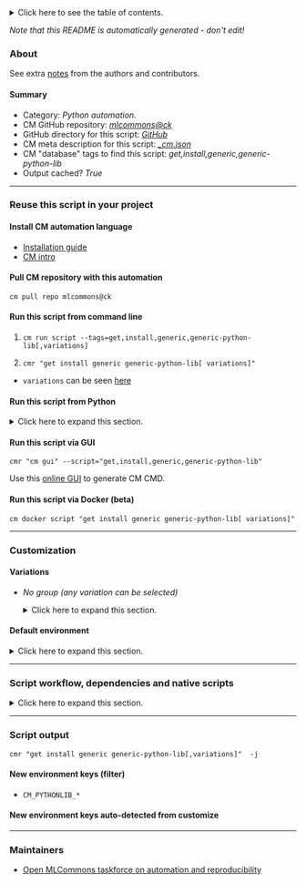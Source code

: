 <details>
<summary>Click here to see the table of contents.</summary>

* [About](#about)
* [Summary](#summary)
* [Reuse this script in your project](#reuse-this-script-in-your-project)
  * [ Install CM automation language](#install-cm-automation-language)
  * [ Check CM script flags](#check-cm-script-flags)
  * [ Run this script from command line](#run-this-script-from-command-line)
  * [ Run this script from Python](#run-this-script-from-python)
  * [ Run this script via GUI](#run-this-script-via-gui)
  * [ Run this script via Docker (beta)](#run-this-script-via-docker-(beta))
* [Customization](#customization)
  * [ Variations](#variations)
  * [ Default environment](#default-environment)
* [Script workflow, dependencies and native scripts](#script-workflow-dependencies-and-native-scripts)
* [Script output](#script-output)
* [New environment keys (filter)](#new-environment-keys-(filter))
* [New environment keys auto-detected from customize](#new-environment-keys-auto-detected-from-customize)
* [Maintainers](#maintainers)

</details>

*Note that this README is automatically generated - don't edit!*

### About


See extra [notes](README-extra.md) from the authors and contributors.

#### Summary

* Category: *Python automation.*
* CM GitHub repository: *[mlcommons@ck](https://github.com/mlcommons/ck/tree/master/cm-mlops)*
* GitHub directory for this script: *[GitHub](https://github.com/mlcommons/ck/tree/master/cm-mlops/script/get-generic-python-lib)*
* CM meta description for this script: *[_cm.json](_cm.json)*
* CM "database" tags to find this script: *get,install,generic,generic-python-lib*
* Output cached? *True*
___
### Reuse this script in your project

#### Install CM automation language

* [Installation guide](https://github.com/mlcommons/ck/blob/master/docs/installation.md)
* [CM intro](https://doi.org/10.5281/zenodo.8105339)

#### Pull CM repository with this automation

```cm pull repo mlcommons@ck```


#### Run this script from command line

1. `cm run script --tags=get,install,generic,generic-python-lib[,variations] `

2. `cmr "get install generic generic-python-lib[ variations]" `

* `variations` can be seen [here](#variations)

#### Run this script from Python

<details>
<summary>Click here to expand this section.</summary>

```python

import cmind

r = cmind.access({'action':'run'
                  'automation':'script',
                  'tags':'get,install,generic,generic-python-lib'
                  'out':'con',
                  ...
                  (other input keys for this script)
                  ...
                 })

if r['return']>0:
    print (r['error'])

```

</details>


#### Run this script via GUI

```cmr "cm gui" --script="get,install,generic,generic-python-lib"```

Use this [online GUI](https://cKnowledge.org/cm-gui/?tags=get,install,generic,generic-python-lib) to generate CM CMD.

#### Run this script via Docker (beta)

`cm docker script "get install generic generic-python-lib[ variations]" `

___
### Customization


#### Variations

  * *No group (any variation can be selected)*
    <details>
    <summary>Click here to expand this section.</summary>

    * `_Pillow`
      - Environment variables:
        - *CM_GENERIC_PYTHON_PACKAGE_NAME*: `Pillow`
      - Workflow:
    * `_apache-tvm`
      - Environment variables:
        - *CM_GENERIC_PYTHON_PACKAGE_NAME*: `apache-tvm`
        - *CM_GENERIC_PYTHON_PIP_EXTRA*: ` --pre`
      - Workflow:
        1. ***Read "deps" on other CM scripts***
           * get,generic-python-lib,_typing_extensions
             - CM script: [get-generic-python-lib](https://github.com/mlcommons/ck/tree/master/cm-mlops/script/get-generic-python-lib)
    * `_apex`
      - Environment variables:
        - *CM_GENERIC_PYTHON_PACKAGE_NAME*: `apex`
      - Workflow:
    * `_async_timeout`
      - Environment variables:
        - *CM_GENERIC_PYTHON_PACKAGE_NAME*: `async_timeout`
      - Workflow:
    * `_attr`
      - Environment variables:
        - *CM_GENERIC_PYTHON_PACKAGE_NAME*: `attr`
      - Workflow:
    * `_attrs`
      - Environment variables:
        - *CM_GENERIC_PYTHON_PACKAGE_NAME*: `attrs`
      - Workflow:
    * `_boto3`
      - Environment variables:
        - *CM_GENERIC_PYTHON_PACKAGE_NAME*: `boto3`
      - Workflow:
    * `_cloudpickle`
      - Environment variables:
        - *CM_GENERIC_PYTHON_PACKAGE_NAME*: `cloudpickle`
      - Workflow:
    * `_cmind`
      - Environment variables:
        - *CM_GENERIC_PYTHON_PACKAGE_NAME*: `cmind`
      - Workflow:
    * `_colored`
      - Environment variables:
        - *CM_GENERIC_PYTHON_PACKAGE_NAME*: `colored`
        - *CM_GENERIC_PYTHON_PIP_EXTRA_INDEX_URL*: `https://pypi.ngc.nvidia.com`
      - Workflow:
    * `_cupy`
      - Environment variables:
        - *CM_GENERIC_PYTHON_PACKAGE_NAME*: `cupy`
      - Workflow:
        1. ***Read "deps" on other CM scripts***
           * get,cuda
             * CM names: `--adr.['cuda']...`
             - CM script: [get-cuda](https://github.com/mlcommons/ck/tree/master/cm-mlops/script/get-cuda)
    * `_custom-python`
      - Environment variables:
        - *CM_TMP_USE_CUSTOM_PYTHON*: `on`
      - Workflow:
    * `_datasets`
      - Environment variables:
        - *CM_GENERIC_PYTHON_PACKAGE_NAME*: `datasets`
      - Workflow:
    * `_decorator`
      - Environment variables:
        - *CM_GENERIC_PYTHON_PACKAGE_NAME*: `decorator`
      - Workflow:
    * `_deepsparse`
      - Environment variables:
        - *CM_GENERIC_PYTHON_PACKAGE_NAME*: `deepsparse`
      - Workflow:
    * `_dllogger`
      - Environment variables:
        - *CM_GENERIC_PYTHON_PACKAGE_NAME*: `dllogger`
        - *CM_GENERIC_PYTHON_PIP_URL*: `git+https://github.com/NVIDIA/dllogger#egg=dllogger`
      - Workflow:
    * `_fiftyone`
      - Environment variables:
        - *CM_GENERIC_PYTHON_PACKAGE_NAME*: `fiftyone`
      - Workflow:
    * `_google-api-python-client`
      - Environment variables:
        - *CM_GENERIC_PYTHON_PACKAGE_NAME*: `google_api_python_client`
      - Workflow:
    * `_google-auth-oauthlib`
      - Environment variables:
        - *CM_GENERIC_PYTHON_PACKAGE_NAME*: `google_auth_oauthlib`
      - Workflow:
    * `_huggingface_hub`
      - Environment variables:
        - *CM_GENERIC_PYTHON_PACKAGE_NAME*: `huggingface_hub`
      - Workflow:
    * `_inflect`
      - Environment variables:
        - *CM_GENERIC_PYTHON_PACKAGE_NAME*: `inflect`
      - Workflow:
    * `_jax`
      - Environment variables:
        - *CM_GENERIC_PYTHON_PACKAGE_NAME*: `jax`
      - Workflow:
    * `_jax_cuda`
      - Environment variables:
        - *CM_GENERIC_PYTHON_PACKAGE_NAME*: `jax[cuda]`
        - *CM_GENERIC_PYTHON_PIP_EXTRA*: `-f https://storage.googleapis.com/jax-releases/jax_cuda_releases.html`
        - *CM_JAX_VERSION_EXTRA*: `CUDA`
      - Workflow:
        1. ***Read "deps" on other CM scripts***
           * get,cuda
             * CM names: `--adr.['cuda']...`
             - CM script: [get-cuda](https://github.com/mlcommons/ck/tree/master/cm-mlops/script/get-cuda)
    * `_librosa`
      - Environment variables:
        - *CM_GENERIC_PYTHON_PACKAGE_NAME*: `librosa`
      - Workflow:
    * `_matplotlib`
      - Environment variables:
        - *CM_GENERIC_PYTHON_PACKAGE_NAME*: `matplotlib`
      - Workflow:
    * `_mlperf_loadgen`
      - Environment variables:
        - *CM_GENERIC_PYTHON_PACKAGE_NAME*: `mlperf_loadgen`
        - *CM_GENERIC_PYTHON_PIP_URL*: `git+https://github.com/mlcommons/inference.git#subdirectory=loadgen`
      - Workflow:
    * `_mlperf_logging`
      - Environment variables:
        - *CM_GENERIC_PYTHON_PACKAGE_NAME*: `mlperf_logging`
        - *CM_GENERIC_PYTHON_PIP_URL*: `git+https://github.com/mlperf/logging.git`
      - Workflow:
    * `_mpld3`
      - Environment variables:
        - *CM_GENERIC_PYTHON_PACKAGE_NAME*: `mpld3`
      - Workflow:
    * `_nibabel`
      - Environment variables:
        - *CM_GENERIC_PYTHON_PACKAGE_NAME*: `nibabel`
      - Workflow:
    * `_numpy`
      - Environment variables:
        - *CM_GENERIC_PYTHON_PACKAGE_NAME*: `numpy`
      - Workflow:
    * `_nvidia-apex`
      - Environment variables:
        - *CM_GENERIC_PYTHON_PACKAGE_NAME*: `apex`
        - *CM_GENERIC_PYTHON_PACKAGE_VARIANT*: `nvidia-apex`
      - Workflow:
        1. ***Read "deps" on other CM scripts***
           * get,cuda
             * CM names: `--adr.['cuda']...`
             - CM script: [get-cuda](https://github.com/mlcommons/ck/tree/master/cm-mlops/script/get-cuda)
           * get,generic-python-lib,_torch_cuda
             * CM names: `--adr.['torch']...`
             - CM script: [get-generic-python-lib](https://github.com/mlcommons/ck/tree/master/cm-mlops/script/get-generic-python-lib)
           * get,git,repo,_repo.https://github.com/NVIDIA/apex,_tag.23.05
             - CM script: [get-git-repo](https://github.com/mlcommons/ck/tree/master/cm-mlops/script/get-git-repo)
    * `_nvidia-dali`
      - Environment variables:
        - *CM_GENERIC_PYTHON_PACKAGE_NAME*: `nvidia-dali-cuda110`
        - *CM_GENERIC_PYTHON_PIP_EXTRA*: ` --upgrade`
        - *CM_GENERIC_PYTHON_PIP_EXTRA_INDEX_URL*: `https://developer.download.nvidia.com/compute/redist`
      - Workflow:
        1. ***Read "deps" on other CM scripts***
           * get,cuda
             * CM names: `--adr.['cuda']...`
             - CM script: [get-cuda](https://github.com/mlcommons/ck/tree/master/cm-mlops/script/get-cuda)
    * `_nvidia-pycocotools`
      - Environment variables:
        - *CM_GENERIC_PYTHON_PIP_UNINSTALL_DEPS*: `pycocotools`
        - *CM_GENERIC_PYTHON_PIP_URL*: `pycocotools@git+https://github.com/NVIDIA/cocoapi#subdirectory=PythonAPI`
      - Workflow:
        1. ***Read "deps" on other CM scripts***
           * get,generic-python-lib,_package.cython
             * CM names: `--adr.['cython']...`
             - CM script: [get-generic-python-lib](https://github.com/mlcommons/ck/tree/master/cm-mlops/script/get-generic-python-lib)
           * get,generic-python-lib,_package.numpy
             * CM names: `--adr.['numpy']...`
             - CM script: [get-generic-python-lib](https://github.com/mlcommons/ck/tree/master/cm-mlops/script/get-generic-python-lib)
    * `_nvidia-pyindex`
      - Environment variables:
        - *CM_GENERIC_PYTHON_PACKAGE_NAME*: `nvidia-pyindex`
      - Workflow:
    * `_nvidia-tensorrt`
      - Environment variables:
        - *CM_GENERIC_PYTHON_PACKAGE_NAME*: `nvidia-tensorrt`
      - Workflow:
    * `_onnx`
      - Environment variables:
        - *CM_GENERIC_PYTHON_PACKAGE_NAME*: `onnx`
      - Workflow:
    * `_onnx-graphsurgeon`
      - Environment variables:
        - *CM_GENERIC_PYTHON_PACKAGE_NAME*: `onnx_graphsurgeon`
      - Workflow:
        1. ***Read "deps" on other CM scripts***
           * get,generic-python-lib,_package.nvidia-pyindex
             - CM script: [get-generic-python-lib](https://github.com/mlcommons/ck/tree/master/cm-mlops/script/get-generic-python-lib)
    * `_onnxruntime`
      - Environment variables:
        - *CM_GENERIC_PYTHON_PACKAGE_NAME*: `onnxruntime`
      - Workflow:
    * `_onnxruntime,rocm`
      - Environment variables:
        - *CM_GENERIC_PYTHON_PACKAGE_NAME*: `onnxruntime-training`
        - *CM_GENERIC_PYTHON_PIP_URL*: `https://download.onnxruntime.ai/onnxruntime_training-1.16.0%2Brocm56-cp3<<<CM_PYTHON_MINOR_VERSION>>>-cp3<<<CM_PYTHON_MINOR_VERSION>>>-manylinux_2_17_x86_64.manylinux2014_x86_64.whl`
      - Workflow:
    * `_onnxruntime_gpu`
      - Environment variables:
        - *CM_GENERIC_PYTHON_PACKAGE_NAME*: `onnxruntime_gpu`
        - *CM_ONNXRUNTIME_VERSION_EXTRA*: `GPU`
      - Workflow:
        1. ***Read "deps" on other CM scripts***
           * get,cuda
             * CM names: `--adr.['cuda']...`
             - CM script: [get-cuda](https://github.com/mlcommons/ck/tree/master/cm-mlops/script/get-cuda)
    * `_opencv-python`
      - Environment variables:
        - *CM_GENERIC_PYTHON_PACKAGE_NAME*: `opencv-python`
      - Workflow:
    * `_package.#`
      - Environment variables:
        - *CM_GENERIC_PYTHON_PACKAGE_NAME*: `#`
        - *CM_GENERIC_PYTHON_PIP_UNINSTALL_DEPS*: ``
        - *CM_GENERIC_PYTHON_PIP_URL*: ``
      - Workflow:
    * `_pandas`
      - Environment variables:
        - *CM_GENERIC_PYTHON_PACKAGE_NAME*: `pandas`
      - Workflow:
    * `_pillow`
      - Environment variables:
        - *CM_GENERIC_PYTHON_PACKAGE_NAME*: `Pillow`
      - Workflow:
    * `_pip`
      - Environment variables:
        - *CM_GENERIC_PYTHON_PACKAGE_NAME*: `pip`
      - Workflow:
    * `_polygraphy`
      - Environment variables:
        - *CM_GENERIC_PYTHON_PACKAGE_NAME*: `polygraphy`
        - *CM_GENERIC_PYTHON_PIP_EXTRA_INDEX_URL*: `https://pypi.ngc.nvidia.com`
      - Workflow:
        1. ***Read "deps" on other CM scripts***
           * get,generic-python-lib,_colored
             - CM script: [get-generic-python-lib](https://github.com/mlcommons/ck/tree/master/cm-mlops/script/get-generic-python-lib)
    * `_pre`
      - Environment variables:
        - *CM_GENERIC_PYTHON_DEV_VERSION*: `yes`
      - Workflow:
    * `_protobuf`
      - Environment variables:
        - *CM_GENERIC_PYTHON_PACKAGE_NAME*: `protobuf`
      - Workflow:
    * `_psutil`
      - Environment variables:
        - *CM_GENERIC_PYTHON_PACKAGE_NAME*: `psutil`
      - Workflow:
    * `_pycocotools`
      - Environment variables:
        - *CM_GENERIC_PYTHON_PACKAGE_NAME*: `pycocotools`
      - Workflow:
    * `_pycuda`
      - Environment variables:
        - *CM_GENERIC_PYTHON_PACKAGE_NAME*: `pycuda`
      - Workflow:
        1. ***Read "deps" on other CM scripts***
           * get,cuda
             * CM names: `--adr.['cuda']...`
             - CM script: [get-cuda](https://github.com/mlcommons/ck/tree/master/cm-mlops/script/get-cuda)
    * `_ray`
      - Environment variables:
        - *CM_GENERIC_PYTHON_PACKAGE_NAME*: `ray[default]`
      - Workflow:
    * `_requests`
      - Environment variables:
        - *CM_GENERIC_PYTHON_PACKAGE_NAME*: `requests`
      - Workflow:
    * `_rocm`
      - Workflow:
        1. ***Read "deps" on other CM scripts***
           * get,rocm
             * CM names: `--adr.['rocm']...`
             - CM script: [get-rocm](https://github.com/mlcommons/ck/tree/master/cm-mlops/script/get-rocm)
    * `_safetensors`
      - Environment variables:
        - *CM_GENERIC_PYTHON_PACKAGE_NAME*: `safetensors`
      - Workflow:
        1. ***Read "deps" on other CM scripts***
           * get,rust-compiler
             * `if (CM_HOST_PLATFORM_FLAVOR  != x86_64)`
             - CM script: [get-compiler-rust](https://github.com/mlcommons/ck/tree/master/cm-mlops/script/get-compiler-rust)
    * `_scikit-learn`
      - Environment variables:
        - *CM_GENERIC_PYTHON_PACKAGE_NAME*: `scikit-learn`
      - Workflow:
    * `_scipy`
      - Environment variables:
        - *CM_GENERIC_PYTHON_PACKAGE_NAME*: `scipy`
      - Workflow:
    * `_scons`
      - Environment variables:
        - *CM_GENERIC_PYTHON_PACKAGE_NAME*: `scons`
      - Workflow:
    * `_setfit`
      - Environment variables:
        - *CM_GENERIC_PYTHON_PACKAGE_NAME*: `setfit`
      - Workflow:
    * `_setuptools`
      - Environment variables:
        - *CM_GENERIC_PYTHON_PACKAGE_NAME*: `setuptools`
      - Workflow:
    * `_six`
      - Environment variables:
        - *CM_GENERIC_PYTHON_PACKAGE_NAME*: `six`
      - Workflow:
    * `_sklearn`
      - Environment variables:
        - *CM_GENERIC_PYTHON_PACKAGE_NAME*: `sklearn`
      - Workflow:
    * `_sox`
      - Environment variables:
        - *CM_GENERIC_PYTHON_PACKAGE_NAME*: `sox`
      - Workflow:
    * `_sparsezoo`
      - Environment variables:
        - *CM_GENERIC_PYTHON_PACKAGE_NAME*: `sparsezoo`
      - Workflow:
    * `_streamlit`
      - Environment variables:
        - *CM_GENERIC_PYTHON_PACKAGE_NAME*: `streamlit`
      - Workflow:
    * `_streamlit_option_menu`
      - Environment variables:
        - *CM_GENERIC_PYTHON_PACKAGE_NAME*: `streamlit_option_menu`
      - Workflow:
    * `_tensorboard`
      - Environment variables:
        - *CM_GENERIC_PYTHON_PACKAGE_NAME*: `tensorboard`
      - Workflow:
    * `_tensorflow`
      - Environment variables:
        - *CM_GENERIC_PYTHON_PACKAGE_NAME*: `tensorflow`
      - Workflow:
    * `_tensorflow,rocm`
      - Environment variables:
        - *CM_GENERIC_PYTHON_PACKAGE_NAME*: `tensorflow-rocm`
      - Workflow:
    * `_tensorrt`
      - Environment variables:
        - *CM_GENERIC_PYTHON_PACKAGE_NAME*: `tensorrt`
        - *CM_GENERIC_PYTHON_PIP_EXTRA_INDEX_URL*: `https://download.pytorch.org/whl/<<<CM_CUDA_VERSION_STRING>>>`
        - *CM_TORCH_VERSION_EXTRA*: `CUDA`
      - Workflow:
    * `_tflite`
      - Environment variables:
        - *CM_GENERIC_PYTHON_PACKAGE_NAME*: `tflite`
      - Workflow:
    * `_tflite-runtime`
      - Environment variables:
        - *CM_GENERIC_PYTHON_PACKAGE_NAME*: `tflite-runtime`
      - Workflow:
    * `_tokenization`
      - Environment variables:
        - *CM_GENERIC_PYTHON_PACKAGE_NAME*: `tokenization`
      - Workflow:
    * `_toml`
      - Environment variables:
        - *CM_GENERIC_PYTHON_PACKAGE_NAME*: `toml`
      - Workflow:
    * `_torch`
      - Environment variables:
        - *CM_GENERIC_PYTHON_PACKAGE_NAME*: `torch`
        - *CM_GENERIC_PYTHON_PIP_EXTRA_INDEX_URL*: `https://download.pytorch.org/whl/cpu`
      - Workflow:
    * `_torch,pre`
      - Environment variables:
        - *CM_GENERIC_PYTHON_PACKAGE_NAME*: `torch`
        - *CM_GENERIC_PYTHON_PIP_EXTRA*: ` --pre`
        - *CM_GENERIC_PYTHON_PIP_INDEX_URL*: `https://download.pytorch.org/whl/nightly/cpu`
      - Workflow:
    * `_torch,rocm`
      - Environment variables:
        - *CM_GENERIC_PYTHON_PIP_INDEX_URL*: `https://download.pytorch.org/whl/rocm5.6`
        - *CM_GENERIC_PYTHON_PACKAGE_NAME*: `torch`
        - *CM_GENERIC_PYTHON_PIP_UNINSTALL_DEPS*: `torch`
      - Workflow:
        1. ***Read "post_deps" on other CM scripts***
           * get,generic-python-lib,_torchvision,_rocm
             - CM script: [get-generic-python-lib](https://github.com/mlcommons/ck/tree/master/cm-mlops/script/get-generic-python-lib)
           * get,generic-python-lib,_torchaudio,_rocm
             - CM script: [get-generic-python-lib](https://github.com/mlcommons/ck/tree/master/cm-mlops/script/get-generic-python-lib)
    * `_torch_cuda`
      - Environment variables:
        - *CM_GENERIC_PYTHON_PACKAGE_NAME*: `torch`
        - *CM_GENERIC_PYTHON_PIP_EXTRA_INDEX_URL*: `https://download.pytorch.org/whl/<<<CM_CUDA_VERSION_STRING>>>`
        - *CM_TORCH_VERSION_EXTRA*: `CUDA`
      - Workflow:
        1. ***Read "deps" on other CM scripts***
           * get,cuda
             * CM names: `--adr.['cuda']...`
             - CM script: [get-cuda](https://github.com/mlcommons/ck/tree/master/cm-mlops/script/get-cuda)
    * `_torch_cuda,pre`
      - Environment variables:
        - *CM_GENERIC_PYTHON_PACKAGE_NAME*: `torch`
        - *CM_GENERIC_PYTHON_PIP_INDEX_URL*: `https://download.pytorch.org/whl/<<<CM_CUDA_VERSION_STRING>>>`
        - *CM_GENERIC_PYTHON_PIP_EXTRA*: ` --pre`
        - *CM_TORCH_VERSION_EXTRA*: `CUDA`
      - Workflow:
        1. ***Read "deps" on other CM scripts***
           * get,cuda
             * CM names: `--adr.['cuda']...`
             - CM script: [get-cuda](https://github.com/mlcommons/ck/tree/master/cm-mlops/script/get-cuda)
           * get,generic-python-lib,_numpy
             - CM script: [get-generic-python-lib](https://github.com/mlcommons/ck/tree/master/cm-mlops/script/get-generic-python-lib)
    * `_torch_tensorrt`
      - Environment variables:
        - *CM_GENERIC_PYTHON_PACKAGE_NAME*: `torch-tensorrt`
        - *CM_GENERIC_PYTHON_PIP_EXTRA_INDEX_URL*: `https://download.pytorch.org/whl/<<<CM_CUDA_VERSION_STRING>>>`
        - *CM_TORCH_VERSION_EXTRA*: `CUDA`
      - Workflow:
    * `_torchaudio`
      - Environment variables:
        - *CM_GENERIC_PYTHON_PACKAGE_NAME*: `torchaudio`
        - *CM_GENERIC_PYTHON_PIP_EXTRA_INDEX_URL*: `https://download.pytorch.org/whl/cpu`
      - Workflow:
    * `_torchaudio,rocm`
      - Environment variables:
        - *CM_GENERIC_PYTHON_PIP_INDEX_URL*: `https://download.pytorch.org/whl/rocm5.6`
        - *CM_GENERIC_PYTHON_PACKAGE_NAME*: `torchaudio`
        - *CM_GENERIC_PYTHON_PIP_UNINSTALL_DEPS*: `torchaudio`
      - Workflow:
    * `_torchaudio_cuda`
      - Environment variables:
        - *CM_GENERIC_PYTHON_PACKAGE_NAME*: `torchaudio`
        - *CM_GENERIC_PYTHON_PIP_EXTRA_INDEX_URL*: `https://download.pytorch.org/whl/<<<CM_CUDA_VERSION_STRING>>>`
        - *CM_TORCHAUDIO_VERSION_EXTRA*: `CUDA`
      - Workflow:
        1. ***Read "deps" on other CM scripts***
           * get,cuda
             * CM names: `--adr.['cuda']...`
             - CM script: [get-cuda](https://github.com/mlcommons/ck/tree/master/cm-mlops/script/get-cuda)
    * `_torchvision`
      - Environment variables:
        - *CM_GENERIC_PYTHON_PACKAGE_NAME*: `torchvision`
        - *CM_GENERIC_PYTHON_PIP_EXTRA_INDEX_URL*: `https://download.pytorch.org/whl/cpu`
      - Workflow:
    * `_torchvision,rocm`
      - Environment variables:
        - *CM_GENERIC_PYTHON_PIP_INDEX_URL*: `https://download.pytorch.org/whl/rocm5.6`
        - *CM_GENERIC_PYTHON_PACKAGE_NAME*: `torchvision`
        - *CM_GENERIC_PYTHON_PIP_UNINSTALL_DEPS*: `torchvision`
      - Workflow:
    * `_torchvision_cuda`
      - Environment variables:
        - *CM_GENERIC_PYTHON_PACKAGE_NAME*: `torchvision`
        - *CM_TORCHVISION_VERSION_EXTRA*: `CUDA`
      - Workflow:
        1. ***Read "deps" on other CM scripts***
           * get,cuda
             * CM names: `--adr.['cuda']...`
             - CM script: [get-cuda](https://github.com/mlcommons/ck/tree/master/cm-mlops/script/get-cuda)
    * `_tornado`
      - Environment variables:
        - *CM_GENERIC_PYTHON_PACKAGE_NAME*: `tornado`
      - Workflow:
    * `_tqdm`
      - Environment variables:
        - *CM_GENERIC_PYTHON_PACKAGE_NAME*: `tqdm`
      - Workflow:
    * `_transformers`
      - Environment variables:
        - *CM_GENERIC_PYTHON_PACKAGE_NAME*: `transformers`
      - Workflow:
    * `_typing_extensions`
      - Environment variables:
        - *CM_GENERIC_PYTHON_PACKAGE_NAME*: `typing_extensions`
      - Workflow:
    * `_ujson`
      - Environment variables:
        - *CM_GENERIC_PYTHON_PACKAGE_NAME*: `ujson`
      - Workflow:
    * `_unidecode`
      - Environment variables:
        - *CM_GENERIC_PYTHON_PACKAGE_NAME*: `unidecode`
      - Workflow:
    * `_url.#`
      - Environment variables:
        - *CM_GENERIC_PYTHON_PIP_URL*: `#`
        - *CM_TMP_PYTHON_PACKAGE_FORCE_INSTALL*: `yes`
      - Workflow:
    * `_wandb`
      - Environment variables:
        - *CM_GENERIC_PYTHON_PACKAGE_NAME*: `wandb`
      - Workflow:
    * `_west`
      - Environment variables:
        - *CM_GENERIC_PYTHON_PACKAGE_NAME*: `west`
      - Workflow:
    * `_xgboost`
      - Environment variables:
        - *CM_GENERIC_PYTHON_PACKAGE_NAME*: `xgboost`
      - Workflow:
    * `_xlsxwriter`
      - Environment variables:
        - *CM_GENERIC_PYTHON_PACKAGE_NAME*: `xlsxwriter`
      - Workflow:

    </details>

#### Default environment

<details>
<summary>Click here to expand this section.</summary>

These keys can be updated via `--env.KEY=VALUE` or `env` dictionary in `@input.json` or using script flags.


</details>

___
### Script workflow, dependencies and native scripts

<details>
<summary>Click here to expand this section.</summary>

  1. ***Read "deps" on other CM scripts from [meta](https://github.com/mlcommons/ck/tree/master/cm-mlops/script/get-generic-python-lib/_cm.json)***
     * detect,os
       - CM script: [detect-os](https://github.com/mlcommons/ck/tree/master/cm-mlops/script/detect-os)
     * detect,cpu
       - CM script: [detect-cpu](https://github.com/mlcommons/ck/tree/master/cm-mlops/script/detect-cpu)
     * get,python3
       * `if (CM_TMP_USE_CUSTOM_PYTHON  != on)`
       * CM names: `--adr.['python', 'python3']...`
       - CM script: [get-python3](https://github.com/mlcommons/ck/tree/master/cm-mlops/script/get-python3)
     * get,generic-python-lib,_pip
       * `if (CM_GENERIC_PYTHON_PACKAGE_NAME  != pip)`
       * CM names: `--adr.['python-pip', 'pip']...`
       - CM script: [get-generic-python-lib](https://github.com/mlcommons/ck/tree/master/cm-mlops/script/get-generic-python-lib)
  1. ***Run "preprocess" function from [customize.py](https://github.com/mlcommons/ck/tree/master/cm-mlops/script/get-generic-python-lib/customize.py)***
  1. ***Read "prehook_deps" on other CM scripts from [meta](https://github.com/mlcommons/ck/tree/master/cm-mlops/script/get-generic-python-lib/_cm.json)***
     * install,onnxruntime,from.src,_cuda
       * `if (CM_INSTALL_ONNXRUNTIME_GPU_FROM_SRC  == yes)`
       - CM script: [install-onnxruntime-from.src](https://github.com/mlcommons/ck/tree/master/cm-mlops/script/install-onnxruntime-from.src)
  1. ***Run native script if exists***
     * [run.bat](https://github.com/mlcommons/ck/tree/master/cm-mlops/script/get-generic-python-lib/run.bat)
     * [run.sh](https://github.com/mlcommons/ck/tree/master/cm-mlops/script/get-generic-python-lib/run.sh)
  1. Read "posthook_deps" on other CM scripts from [meta](https://github.com/mlcommons/ck/tree/master/cm-mlops/script/get-generic-python-lib/_cm.json)
  1. ***Run "postrocess" function from [customize.py](https://github.com/mlcommons/ck/tree/master/cm-mlops/script/get-generic-python-lib/customize.py)***
  1. Read "post_deps" on other CM scripts from [meta](https://github.com/mlcommons/ck/tree/master/cm-mlops/script/get-generic-python-lib/_cm.json)
</details>

___
### Script output
`cmr "get install generic generic-python-lib[,variations]"  -j`
#### New environment keys (filter)

* `CM_PYTHONLIB_*`
#### New environment keys auto-detected from customize

___
### Maintainers

* [Open MLCommons taskforce on automation and reproducibility](https://github.com/mlcommons/ck/blob/master/docs/taskforce.md)